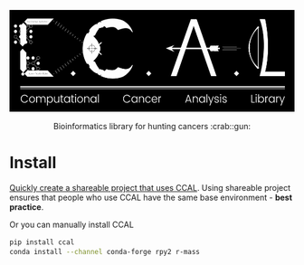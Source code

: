 <p align='center'>
  <img src='media/ccal_logo.png' height=180 />
</p>

<p align='center'>
  Bioinformatics library for hunting cancers :crab::gun:
</p>

# Install

[Quickly create a shareable project that uses CCAL](https://spro.io/creating_project_from_template/#example). Using shareable project ensures that people who use CCAL have the same base environment - **best practice**.

Or you can manually install CCAL

```sh
pip install ccal
conda install --channel conda-forge rpy2 r-mass
```
